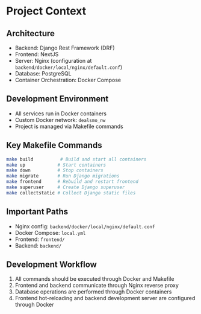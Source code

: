 # Project Context

## Architecture
- Backend: Django Rest Framework (DRF)
- Frontend: NextJS
- Server: Nginx (configuration at `backend/docker/local/nginx/default.conf`)
- Database: PostgreSQL
- Container Orchestration: Docker Compose

## Development Environment
- All services run in Docker containers
- Custom Docker network: `dealsmo_nw`
- Project is managed via Makefile commands

## Key Makefile Commands
```bash
make build          # Build and start all containers
make up            # Start containers
make down          # Stop containers
make migrate       # Run Django migrations
make frontend      # Rebuild and restart frontend
make superuser     # Create Django superuser
make collectstatic # Collect Django static files
```

## Important Paths
- Nginx config: `backend/docker/local/nginx/default.conf`
- Docker Compose: `local.yml`
- Frontend: `frontend/`
- Backend: `backend/`

## Development Workflow
1. All commands should be executed through Docker and Makefile
2. Frontend and backend communicate through Nginx reverse proxy
3. Database operations are performed through Docker containers
4. Frontend hot-reloading and backend development server are configured through Docker 